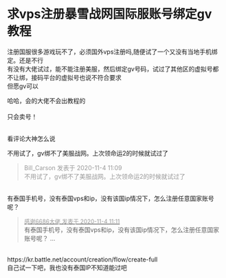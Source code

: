 # 求vps注册暴雪战网国际服账号绑定gv教程


注册国服很多游戏玩不了，必须国外vps注册吗,随便试了一个又没有当地手机绑定。还是不行<br />
有没有大佬试过，能不能注册美服，然后绑定gv号码，试过了其他区的虚拟号都不让绑，接码平台的虚拟号也说不符合要求<br />
但愿gv可以

哈哈，会的大佬不会出教程的<br />
<br />
只会卖号！<br />
<br />
<img src="static/image/smiley/default/lol.gif" smilieid="12" border="0" alt="" /><img src="static/image/smiley/default/lol.gif" smilieid="12" border="0" alt="" /><img src="static/image/smiley/default/lol.gif" smilieid="12" border="0" alt="" />

看评论大神怎么说

不用试了，gv绑不了美服战网。上次领命运2的时候就试过了

<div class="quote"><blockquote><font color="#999999">Bill_Carson 发表于 2020-11-4 11:09</font><br />
<font color="#999999">不用试了，gv绑不了美服战网。上次领命运2的时候就试过了</font></blockquote></div><br />
有泰国手机号，没有泰国vps和ip，没有该国ip情况下，怎么注册任意国家账号呢？

<div class="quote"><blockquote><font size="2"><a href="https://www.hostloc.com/forum.php?mod=redirect&amp;goto=findpost&amp;pid=9400376&amp;ptid=762208" target="_blank"><font color="#999999">感谢6686大佬 发表于 2020-11-4 11:11</font></a></font><br />
有泰国手机号，没有泰国vps和ip，没有该国ip情况下，怎么注册任意国家账号呢？ ...</blockquote></div><br />
https://kr.battle.net/account/creation/flow/create-full<br />
自己试一下吧，我也没有泰国IP不知道能过吧
